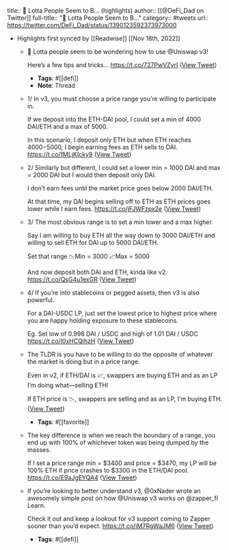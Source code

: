 title:: 🦄 Lotta People Seem to B... (highlights)
author:: [[@DeFi_Dad on Twitter]]
full-title:: "🦄 Lotta People Seem to B..."
category:: #tweets
url:: https://twitter.com/DeFi_Dad/status/1390123592373973000

- Highlights first synced by [[Readwise]] [[Nov 18th, 2022]]
	- 🦄 Lotta people seem to be wondering how to use @Uniswap v3!
	  
	  Here’s a few tips and tricks... https://t.co/727PwVZyrI ([View Tweet](https://twitter.com/DeFi_Dad/status/1390123562195894275))
		- **Tags**: #[[defi]]
		- **Note**: Thread
	- 1/ In v3, you must choose a price range you’re willing to participate in.
	  
	  If we deposit into the ETH-DAI pool, I could set a min of 4000 DAI/ETH and a max of 5000.
	  
	  In this scenario, I deposit only ETH but when ETH reaches $4000-$5000, I begin earning fees as ETH sells to DAI. https://t.co/fMLjKIcky9 ([View Tweet](https://twitter.com/DeFi_Dad/status/1390123569208758276))
	- 2/ Similarly but different, I could set a lower min = 1000 DAI and max = 2000 DAI but I would then deposit only DAI.
	  
	  I don’t earn fees until the market price goes below 2000 DAI/ETH. 
	  
	  At that time, my DAI begins selling off to ETH as ETH prices goes lower while I earn fees. https://t.co/jFJWFzpx2e ([View Tweet](https://twitter.com/DeFi_Dad/status/1390123576150433795))
	- 3/ The most obvious range is to set a min lower and a max higher.
	  
	  Say I am willing to buy ETH all the way down to 3000 DAI/ETH and willing to sell ETH for DAI up to 5000 DAI/ETH.
	  
	  Set that range
	  📉Min = 3000
	  📈Max = 5000
	  
	  And now deposit both DAI and ETH, kinda like v2. https://t.co/QsG4u1exGR ([View Tweet](https://twitter.com/DeFi_Dad/status/1390123580554465281))
	- 4/ If you’re into stablecoins or pegged assets, then v3 is also powerful. 
	  
	  For a DAI-USDC LP, just set the lowest price to highest price where you are happy holding exposure to these stablecoins.
	  
	  Eg. Set low of 0.998 DAI / USDC and high of 1.01 DAI / USDC https://t.co/l0xHCQihzH ([View Tweet](https://twitter.com/DeFi_Dad/status/1390123584874586115))
	- The TLDR is you have to be willing to do the opposite of whatever the market is doing but in a price range.
	  
	  Even in v2, if ETH/DAI is 📈, swappers are buying ETH and as an LP I’m doing what—selling ETH!
	  
	  If ETH price is 📉, swappers are selling and as an LP, I’m buying ETH. ([View Tweet](https://twitter.com/DeFi_Dad/status/1390123586648690688))
		- **Tags**: #[[favorite]]
	- The key difference is when we reach the boundary of a range, you end up with 100% of whichever token was being dumped by the masses.
	  
	  If I set a price range min = $3400 and price = $3470, my LP will be 100% ETH if price crashes to $3300 in the ETH/DAI pool. https://t.co/E9aJgEYQA4 ([View Tweet](https://twitter.com/DeFi_Dad/status/1390123590591320069))
	- If you’re looking to better understand v3, @0xNader wrote an awesomely simple post on how @Uniswap v3 works on @zapper_fi Learn. 
	  
	  Check it out and keep a lookout for v3 support coming to Zapper sooner than you’d expect. https://t.co/iM7RgWaJM6 ([View Tweet](https://twitter.com/DeFi_Dad/status/1390123592373973000))
		- **Tags**: #[[defi]]